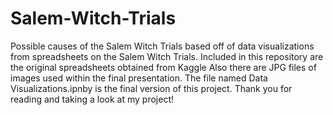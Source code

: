 # Salem-Witch-Trials
Possible causes of the Salem Witch Trials based off of data visualizations from spreadsheets on the Salem Witch Trials. Included in this repository are the original spreadsheets obtained from Kaggle
Also there are JPG files of images used within the final presentation. The file named Data Visualizations.ipnby is the final version of this project. Thank you for reading and taking a look at my project!
